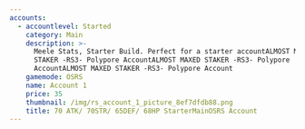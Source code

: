 ```yaml
---
accounts:
  - accountlevel: Started
    category: Main
    description: >-
      Meele Stats, Starter Build. Perfect for a starter accountALMOST MAXED
      STAKER -RS3- Polypore AccountALMOST MAXED STAKER -RS3- Polypore
      AccountALMOST MAXED STAKER -RS3- Polypore Account
    gamemode: OSRS
    name: Account 1
    price: 35
    thumbnail: /img/rs_account_1_picture_8ef7dfdb88.png
    title: 70 ATK/ 70STR/ 65DEF/ 68HP StarterMainOSRS Account
---
```


